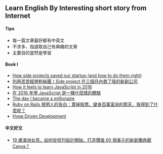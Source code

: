 ## Learn English By Interesting short story from Internet
#### Tips
* 每一篇文章最好都有中英文
* 不求多，指選取自己有興趣的文章
* 主要目的當然是學習

#### Book I
* [How side projects saved our startup (and how to do them right)](https://thenextweb.com/entrepreneur/2014/10/23/side-projects-saved-our-startup/1/)
* [別再苦苦經營粉絲團！Side project 在三個月內救了我的新創公司](https://buzzorange.com/techorange/2014/11/04/side-projects-saved-our-startup/)
* [How it feels to learn JavaScript in 2016](https://hackernoon.com/how-it-feels-to-learn-javascript-in-2016-d3a717dd577f)
* [在 2016 年學 JavaScript 是一種什麼樣的體驗](https://kknews.cc/tech/zl9q93.html)
* [The day I became a millionaire](https://m.signalvnoise.com/the-day-i-became-a-millionaire/)
* [Ruby on Rails 發明人的告白：賣掉股票、變身百萬富翁的那天，我得到了什麼呢？](https://www.inside.com.tw/article/5437-ruby-on-rails-inventer-what-i-have-learn-when-the-day-i-became-a-millionaire)
* [Hype Driven Development](https://blog.daftcode.pl/hype-driven-development-3469fc2e9b22#.d7jdbvdn3)


#### 中文好文
* [19 歲澳洲女孩，如何從校刊設計開始，打造價值 60 億美元的新創獨角獸 Canva？](https://buzzorange.com/techorange/2021/01/27/canva-australian-unicorn-story-melanie-perkins/)
